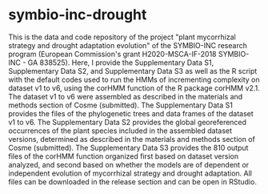 # symbio-inc-drought
This is the data and code repository of the project "plant mycorrhizal strategy and drought adaptation evolution" of the SYMBIO-INC research program (European Commission's grant H2020-MSCA-IF-2018 SYMBIO-INC - GA 838525). Here, I provide the Supplementary Data S1, Supplementary Data S2, and Supplementary Data S3 as well as the R script with the default codes used to run the HMMs of incrementing complexity on dataset v1 to v6, using the corHMM function of the R package corHMM v2.1. The dataset v1 to v6 were assembled as described in the materials and methods section of Cosme (submitted). The Supplementary Data S1 provides the files of the phylogenetic trees and data frames of the dataset v1 to v6. The Supplementary Data S2 provides the global georeferenced occurrences of the plant species included in the assembled dataset versions, determined as described in the materials and methods section of Cosme (submitted). The Supplementary Data S3 provides the 810 output files of the corHMM function organized first based on dataset version analyzed, and second based on whether the models are of dependent or independent evolution of mycorrhizal strategy and drought adaptation. All files can be downloaded in the release section and can be open in RStudio.

